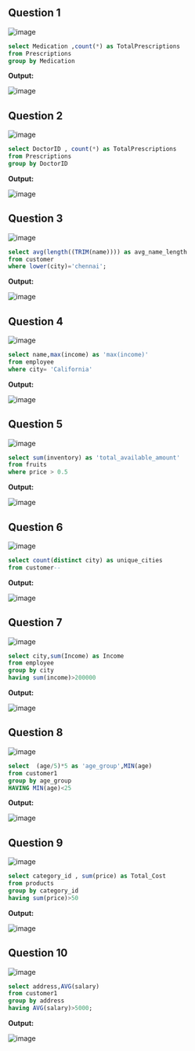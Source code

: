 **Question 1**
--
![image](https://github.com/user-attachments/assets/c20e9827-6c28-41f5-9e31-81f9f5a45ea0)

```sql
select Medication ,count(*) as TotalPrescriptions
from Prescriptions
group by Medication
```

**Output:**

![image](https://github.com/user-attachments/assets/7f3c35f9-b2cd-4bef-9365-03517a00e5cb)


**Question 2**
---
![image](https://github.com/user-attachments/assets/b8a2649f-d2ab-40cd-ac97-dc991f9352aa)


```sql
select DoctorID , count(*) as TotalPrescriptions
from Prescriptions
group by DoctorID
```

**Output:**

![image](https://github.com/user-attachments/assets/28271c15-e793-4ad2-a29b-d3e6a2eb7ffb)


**Question 3**
---
![image](https://github.com/user-attachments/assets/07ec12a2-0db3-4f8a-8c31-8b727190b285)


```sql
select avg(length((TRIM(name)))) as avg_name_length
from customer
where lower(city)='chennai';
```

**Output:**

![image](https://github.com/user-attachments/assets/c1a01ddc-875e-4db0-8e35-08442f129cdd)


**Question 4**
---
![image](https://github.com/user-attachments/assets/60c706d9-17bd-422f-bfad-e3784d1522af)


```sql
select name,max(income) as 'max(income)'
from employee
where city= 'California'

```

**Output:**

![image](https://github.com/user-attachments/assets/35a12f99-b7ed-427c-8637-d5f1e84478c6)


**Question 5**
---
![image](https://github.com/user-attachments/assets/1e62ac7c-bd05-49d4-afe6-6d53510d7eca)


```sql
select sum(inventory) as 'total_available_amount'
from fruits
where price > 0.5
```

**Output:**

![image](https://github.com/user-attachments/assets/ed8453b2-a843-4207-9ac4-d26fa76d5437)


**Question 6**
---
![image](https://github.com/user-attachments/assets/440942bb-4b67-4ddd-8650-da08559b648d)



```sql
select count(distinct city) as unique_cities
from customer--
```

**Output:**

![image](https://github.com/user-attachments/assets/1ac22239-383c-4861-b2c9-acec7c828e3b)


**Question 7**
---
![image](https://github.com/user-attachments/assets/283b6a21-5125-4329-ad3c-0d523f694e8f)


```sql
select city,sum(Income) as Income
from employee
group by city
having sum(income)>200000
```

**Output:**

![image](https://github.com/user-attachments/assets/0bc08419-781d-44fd-8383-c04af37b1b74)


**Question 8**
---
![image](https://github.com/user-attachments/assets/18dd1ca2-20de-4338-8424-d5fc457d6cad)


```sql
select  (age/5)*5 as 'age_group',MIN(age) 
from customer1
group by age_group
HAVING MIN(age)<25
```

**Output:**

![image](https://github.com/user-attachments/assets/408f5167-44f6-41c1-a3e8-38c41e6d38ff)


**Question 9**
---
![image](https://github.com/user-attachments/assets/94bde942-14a1-40e0-acb6-742f88b29384)


```sql
select category_id , sum(price) as Total_Cost
from products
group by category_id
having sum(price)>50
```

**Output:**

![image](https://github.com/user-attachments/assets/da0d8905-6e09-4f83-bb98-70046914d99c)


**Question 10**
---
![image](https://github.com/user-attachments/assets/0d8e7338-8b4d-4c97-a586-092273b6cc88)


```sql
select address,AVG(salary)
from customer1
group by address
having AVG(salary)>5000;
```

**Output:**

![image](https://github.com/user-attachments/assets/7db45bd7-4094-4edc-9b0c-207f49ad85ed)

